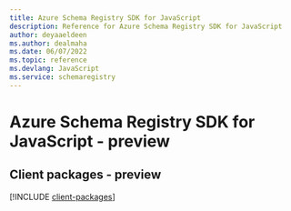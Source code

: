 ```yaml
---
title: Azure Schema Registry SDK for JavaScript
description: Reference for Azure Schema Registry SDK for JavaScript
author: deyaaeldeen
ms.author: dealmaha
ms.date: 06/07/2022
ms.topic: reference
ms.devlang: JavaScript
ms.service: schemaregistry
---
```

# Azure Schema Registry SDK for JavaScript - preview
## Client packages - preview
[!INCLUDE [client-packages](schema-registry-client-index.md)]


